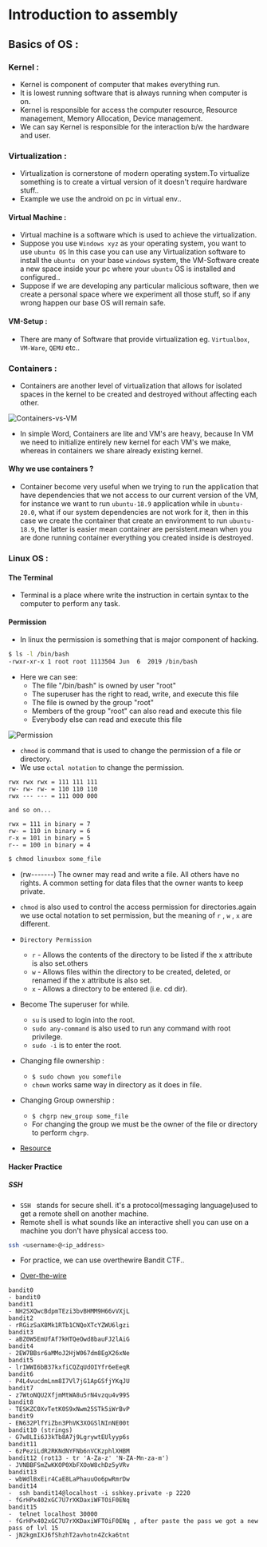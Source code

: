 # Introduction to assembly

## Basics of OS :

### Kernel : 

* Kernel is component of computer that makes everything run.
* It is lowest running software that is always running when computer is on.
* Kernel is responsible for access the computer resource, Resource management, Memory Allocation, Device management.
* We can say Kernel is responsible for the interaction b/w the hardware and user. 

###  Virtualization : 
* Virtualization is cornerstone of modern operating system.To virtualize something is to create a virtual  version of it doesn't require hardware stuff..
* Example we use the android on pc in virtual env..

#### Virtual Machine : 
* Virtual machine is a software which is used to achieve the virtualization.
* Suppose you use `Windows xyz` as your operating system, you want to use `ubuntu OS` In this case you can use any Virtualization software to install the `ubuntu ` on your base `windows` system, the VM-Software create a new space inside your pc where your `ubuntu` OS is installed and configured..
* Suppose if we are developing any particular malicious software, then we create a personal space where we experiment all those stuff, so if any wrong happen our base OS will remain safe.


#### VM-Setup :

* There are many of Software that provide virtualization eg. `Virtualbox`, `VM-Ware`, `QEMU` etc..

### Containers : 

* Containers are another level of virtualization that allows for isolated spaces in the kernel to be created and destroyed without affecting each other.

![Containers-vs-VM](https://ike.mahaloz.re/2_operating_systems/ms_container_v_vm.png)

* In simple Word, Containers are lite and VM's are heavy, because In VM we need to initialize entirely new kernel for each VM's we make, whereas in containers we share already existing kernel.

#### Why we use containers ?
* Container become very useful when we trying to run the application that have dependencies that we not access to our current version of the VM, for instance we want to run `ubuntu-18.9` application while in `ubuntu-20.0`, what if our system dependencies are not work for it, then in this case we create the container that create an environment to run `ubuntu-18.9`, the latter is easier mean container are persistent.mean when you are done running container everything you created inside is destroyed.

### Linux OS : 

#### The Terminal

* Terminal is a place where write the instruction in certain syntax to the computer to perform any task.

#### Permission
* In linux the permission is something that is major component of hacking.

```sh
$ ls -l /bin/bash
-rwxr-xr-x 1 root root 1113504 Jun  6  2019 /bin/bash
```
* Here we can see:
  * The file "/bin/bash" is owned by user "root"
  * The superuser has the right to read, write, and execute this file
  * The file is owned by the group "root"
  * Members of the group "root" can also read and execute this file
  * Everybody else can read and execute this file


![Permission](https://linuxcommand.org/images/file_permissions.png)

* `chmod` is command that is used to change the permission of a file or directory.
* We use `octal notation` to change the permission. 

```text
rwx rwx rwx = 111 111 111
rw- rw- rw- = 110 110 110
rwx --- --- = 111 000 000

and so on...

rwx = 111 in binary = 7
rw- = 110 in binary = 6
r-x = 101 in binary = 5
r-- = 100 in binary = 4
```

```sh
$ chmod linuxbox some_file
```
*  (rw-------) The owner may read and write a file. All others have no rights. A common setting for data files that the owner wants to keep private. 

* `chmod` is also used to control the access permission for directories.again we use octal notation to set permission, but the meaning of `r` , `w` , `x` are different.
* `Directory Permission` 
  * `r` - Allows the contents of the directory to be listed if the x attribute is also set.others
  * `w` - Allows files within the directory to be created, deleted, or renamed if the x attribute is also set.
  * `x` - Allows a directory to be entered (i.e. cd dir).

* Become The superuser for while.
  * `su` is used to login into the root.
  * `sudo any-command` is also used to run any command with root privilege.
  * `sudo -i` is to enter the root.
   

* Changing file ownership :
  * ``$ sudo chown you somefile``
  * `chown`  works same way in directory as it does in file.

* Changing Group ownership :
  * ``$ chgrp new_group some_file`` 
  * For changing the group we must be the owner of the file or directory to perform `chgrp`.

* [Resource](https://linuxcommand.org/lc3_lts0090.php)

#### Hacker Practice

##### SSH
* `SSH ` stands for secure shell. it's a protocol(messaging language)used to get a remote shell on another machine.
* Remote shell is what sounds like an interactive shell you can use on a machine you don't have physical access too.

```sh
ssh <username>@<ip_address>
```

* For practice, we can use overthewire Bandit CTF..

* [Over-the-wire](https://overthewire.org/wargames/bandit/)

```plain
bandit0
- bandit0
bandit1
- NH2SXQwcBdpmTEzi3bvBHMM9H66vVXjL
bandit2
- rRGizSaX8Mk1RTb1CNQoXTcYZWU6lgzi
bandit3
- aBZ0W5EmUfAf7kHTQeOwd8bauFJ2lAiG
bandit4
- 2EW7BBsr6aMMoJ2HjW067dm8EgX26xNe
bandit5
- lrIWWI6bB37kxfiCQZqUdOIYfr6eEeqR
bandit6
- P4L4vucdmLnm8I7Vl7jG1ApGSfjYKqJU
bandit7
- z7WtoNQU2XfjmMtWA8u5rN4vzqu4v99S
bandit8
- TESKZC0XvTetK0S9xNwm25STk5iWrBvP
bandit9 
- EN632PlfYiZbn3PhVK3XOGSlNInNE00t
bandit10 (strings)
- G7w8LIi6J3kTb8A7j9LgrywtEUlyyp6s
bandit11
- 6zPeziLdR2RKNdNYFNb6nVCKzphlXHBM
bandit12 (rot13 - tr 'A-Za-z' 'N-ZA-Mn-za-m')
- JVNBBFSmZwKKOP0XbFXOoW8chDz5yVRv
bandit13
- wbWdlBxEir4CaE8LaPhauuOo6pwRmrDw
bandit14
-  ssh bandit14@localhost -i sshkey.private -p 2220
- fGrHPx402xGC7U7rXKDaxiWFTOiF0ENq
bandit15
-  telnet localhost 30000
- fGrHPx402xGC7U7rXKDaxiWFTOiF0ENq , after paste the pass we got a new pass of lvl 15
- jN2kgmIXJ6fShzhT2avhotn4Zcka6tnt

```


